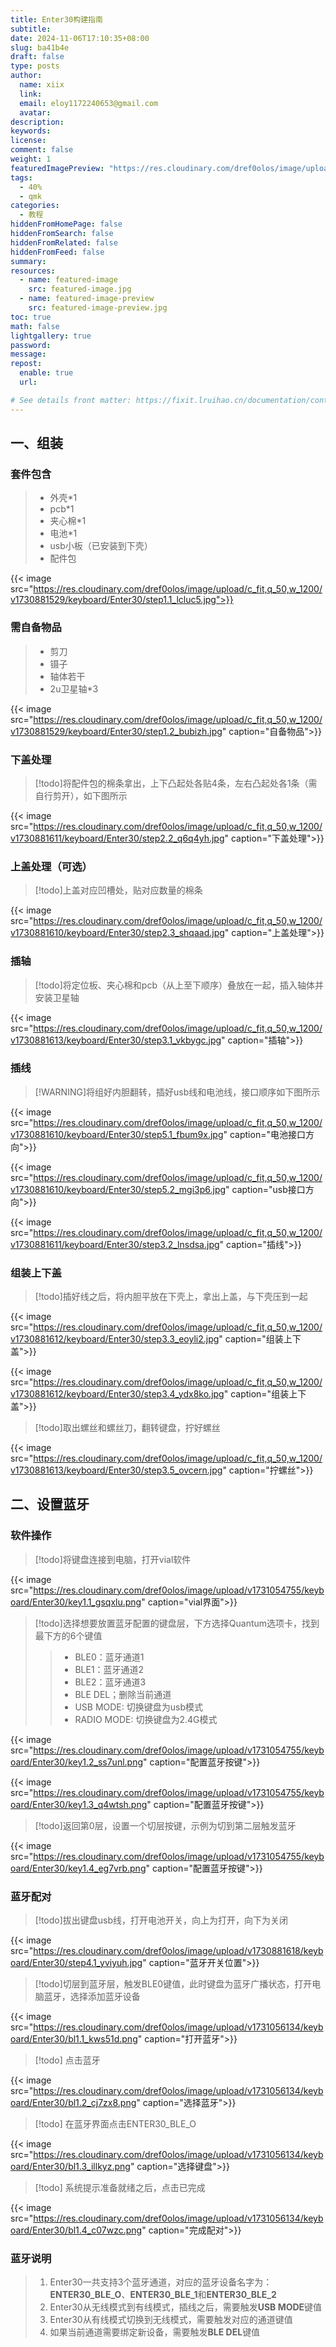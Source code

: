 ```yaml
---
title: Enter30构建指南
subtitle:
date: 2024-11-06T17:10:35+08:00
slug: ba41b4e
draft: false
type: posts
author:
  name: xiix
  link:
  email: eloy1172240653@gmail.com
  avatar: 
description:
keywords:
license:
comment: false
weight: 1
featuredImagePreview: "https://res.cloudinary.com/dref0olos/image/upload/c_fit,q_50,w_1200/c_crop,ar_16:9/v1730945913/keyboard/Enter30/B2F949AFC5ECBFA0092ABC305AD23D55_lxvequ.jpg"
tags:
  - 40%
  - qmk
categories:
  - 教程
hiddenFromHomePage: false
hiddenFromSearch: false
hiddenFromRelated: false
hiddenFromFeed: false
summary:
resources:
  - name: featured-image
    src: featured-image.jpg
  - name: featured-image-preview
    src: featured-image-preview.jpg
toc: true
math: false
lightgallery: true
password:
message:
repost:
  enable: true
  url:

# See details front matter: https://fixit.lruihao.cn/documentation/content-management/introduction/#front-matter
---
```


<!--more-->
## 一、组装
### 套件包含

>- 外壳*1
>- pcb*1
>- 夹心棉*1
>- 电池*1
>- usb小板（已安装到下壳）
>- 配件包

{{< image src="https://res.cloudinary.com/dref0olos/image/upload/c_fit,q_50,w_1200/v1730881529/keyboard/Enter30/step1.1_lcluc5.jpg">}}

### 需自备物品

> - 剪刀
> - 镊子
> - 轴体若干
> - 2u卫星轴*3

{{< image src="https://res.cloudinary.com/dref0olos/image/upload/c_fit,q_50,w_1200/v1730881529/keyboard/Enter30/step1.2_bubizh.jpg" caption="自备物品">}}

### 下盖处理
> [!todo]将配件包的棉条拿出，上下凸起处各贴4条，左右凸起处各1条（需自行剪开），如下图所示

{{< image src="https://res.cloudinary.com/dref0olos/image/upload/c_fit,q_50,w_1200/v1730881611/keyboard/Enter30/step2.2_q6q4yh.jpg" caption="下盖处理">}}

### 上盖处理（可选）
> [!todo]上盖对应凹槽处，贴对应数量的棉条

{{< image src="https://res.cloudinary.com/dref0olos/image/upload/c_fit,q_50,w_1200/v1730881610/keyboard/Enter30/step2.3_shqaad.jpg" caption="上盖处理">}}

### 插轴
> [!todo]将定位板、夹心棉和pcb（从上至下顺序）叠放在一起，插入轴体并安装卫星轴
 
{{< image src="https://res.cloudinary.com/dref0olos/image/upload/c_fit,q_50,w_1200/v1730881613/keyboard/Enter30/step3.1_vkbygc.jpg" caption="插轴">}}


### 插线
> [!WARNING]将组好内胆翻转，插好usb线和电池线，接口顺序如下图所示

{{< image src="https://res.cloudinary.com/dref0olos/image/upload/c_fit,q_50,w_1200/v1730881610/keyboard/Enter30/step5.1_fbum9x.jpg" caption="电池接口方向">}}

{{< image src="https://res.cloudinary.com/dref0olos/image/upload/c_fit,q_50,w_1200/v1730881610/keyboard/Enter30/step5.2_mgi3p6.jpg" caption="usb接口方向">}}

{{< image src="https://res.cloudinary.com/dref0olos/image/upload/c_fit,q_50,w_1200/v1730881611/keyboard/Enter30/step3.2_lnsdsa.jpg" caption="插线">}}

### 组装上下盖
> [!todo]插好线之后，将内胆平放在下壳上，拿出上盖，与下壳压到一起

{{< image src="https://res.cloudinary.com/dref0olos/image/upload/c_fit,q_50,w_1200/v1730881612/keyboard/Enter30/step3.3_eoyli2.jpg" caption="组装上下盖">}}

{{< image src="https://res.cloudinary.com/dref0olos/image/upload/c_fit,q_50,w_1200/v1730881612/keyboard/Enter30/step3.4_ydx8ko.jpg" caption="组装上下盖">}}

> [!todo]取出螺丝和螺丝刀，翻转键盘，拧好螺丝

{{< image src="https://res.cloudinary.com/dref0olos/image/upload/c_fit,q_50,w_1200/v1730881613/keyboard/Enter30/step3.5_ovcern.jpg" caption="拧螺丝">}}

## 二、设置蓝牙
### 软件操作
> [!todo]将键盘连接到电脑，打开vial软件

{{< image src="https://res.cloudinary.com/dref0olos/image/upload/v1731054755/keyboard/Enter30/key1.1_gsqxlu.png" caption="vial界面">}}

> [!todo]选择想要放置蓝牙配置的键盘层，下方选择Quantum选项卡，找到最下方的6个键值
>> - BLE0：蓝牙通道1
>> - BLE1：蓝牙通道2
>> - BLE2：蓝牙通道3
>> - BLE DEL；删除当前通道
>> - USB MODE: 切换键盘为usb模式
>> - RADIO MODE: 切换键盘为2.4G模式

{{< image src="https://res.cloudinary.com/dref0olos/image/upload/v1731054755/keyboard/Enter30/key1.2_ss7unl.png" caption="配置蓝牙按键">}}

{{< image src="https://res.cloudinary.com/dref0olos/image/upload/v1731054755/keyboard/Enter30/key1.3_q4wtsh.png" caption="配置蓝牙按键">}}

> [!todo]返回第0层，设置一个切层按键，示例为切到第二层触发蓝牙

{{< image src="https://res.cloudinary.com/dref0olos/image/upload/v1731054755/keyboard/Enter30/key1.4_eg7vrb.png" caption="配置蓝牙按键">}}

### 蓝牙配对
> [!todo]拔出键盘usb线，打开电池开关，向上为打开，向下为关闭

{{< image src="https://res.cloudinary.com/dref0olos/image/upload/v1730881618/keyboard/Enter30/step4.1_yviyuh.jpg" caption="蓝牙开关位置">}}

> [!todo]切层到蓝牙层，触发BLE0键值，此时键盘为蓝牙广播状态，打开电脑蓝牙，选择添加蓝牙设备

{{< image src="https://res.cloudinary.com/dref0olos/image/upload/v1731056134/keyboard/Enter30/bl1.1_kws51d.png" caption="打开蓝牙">}}

> [!todo] 点击蓝牙

{{< image src="https://res.cloudinary.com/dref0olos/image/upload/v1731056134/keyboard/Enter30/bl1.2_cj7zx8.png" caption="选择蓝牙">}}

> [!todo] 在蓝牙界面点击ENTER30_BLE_O

{{< image src="https://res.cloudinary.com/dref0olos/image/upload/v1731056134/keyboard/Enter30/bl1.3_illkyz.png" caption="选择键盘">}}

> [!todo] 系统提示准备就绪之后，点击已完成

{{< image src="https://res.cloudinary.com/dref0olos/image/upload/v1731056134/keyboard/Enter30/bl1.4_c07wzc.png" caption="完成配对">}}

### 蓝牙说明

> 1. Enter30一共支持3个蓝牙通道，对应的蓝牙设备名字为：**ENTER30_BLE_O**、**ENTER30_BLE_1**和**ENTER30_BLE_2**
> 2. Enter30从无线模式到有线模式，插线之后，需要触发**USB MODE**键值
> 3. Enter30从有线模式切换到无线模式，需要触发对应的通道键值
> 4. 如果当前通道需要绑定新设备，需要触发**BLE DEL**键值


